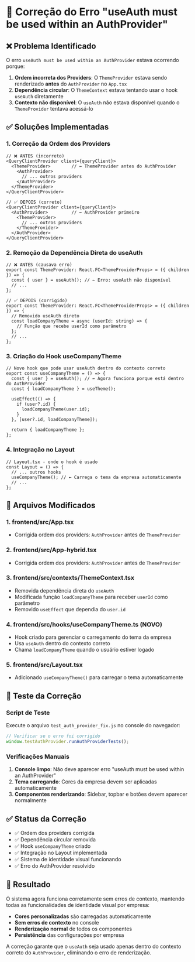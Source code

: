 # 🔧 Correção do Erro "useAuth must be used within an AuthProvider"

## ❌ Problema Identificado

O erro `useAuth must be used within an AuthProvider` estava ocorrendo porque:

1. **Ordem incorreta dos Providers**: O `ThemeProvider` estava sendo renderizado **antes** do `AuthProvider` no `App.tsx`
2. **Dependência circular**: O `ThemeContext` estava tentando usar o hook `useAuth` diretamente
3. **Contexto não disponível**: O `useAuth` não estava disponível quando o `ThemeProvider` tentava acessá-lo

## ✅ Soluções Implementadas

### 1. **Correção da Ordem dos Providers**
```tsx
// ❌ ANTES (incorreto)
<QueryClientProvider client={queryClient}>
  <ThemeProvider>        // ← ThemeProvider antes do AuthProvider
    <AuthProvider>
      // ... outros providers
    </AuthProvider>
  </ThemeProvider>
</QueryClientProvider>

// ✅ DEPOIS (correto)
<QueryClientProvider client={queryClient}>
  <AuthProvider>         // ← AuthProvider primeiro
    <ThemeProvider>
      // ... outros providers
    </ThemeProvider>
  </AuthProvider>
</QueryClientProvider>
```

### 2. **Remoção da Dependência Direta do useAuth**
```tsx
// ❌ ANTES (causava erro)
export const ThemeProvider: React.FC<ThemeProviderProps> = ({ children }) => {
  const { user } = useAuth(); // ← Erro: useAuth não disponível
  // ...
};

// ✅ DEPOIS (corrigido)
export const ThemeProvider: React.FC<ThemeProviderProps> = ({ children }) => {
  // Removido useAuth direto
  const loadCompanyTheme = async (userId: string) => {
    // Função que recebe userId como parâmetro
  };
  // ...
};
```

### 3. **Criação do Hook useCompanyTheme**
```tsx
// Novo hook que pode usar useAuth dentro do contexto correto
export const useCompanyTheme = () => {
  const { user } = useAuth(); // ← Agora funciona porque está dentro do AuthProvider
  const { loadCompanyTheme } = useTheme();

  useEffect(() => {
    if (user?.id) {
      loadCompanyTheme(user.id);
    }
  }, [user?.id, loadCompanyTheme]);

  return { loadCompanyTheme };
};
```

### 4. **Integração no Layout**
```tsx
// Layout.tsx - onde o hook é usado
const Layout = () => {
  // ... outros hooks
  useCompanyTheme(); // ← Carrega o tema da empresa automaticamente
  // ...
};
```

## 📁 Arquivos Modificados

### 1. **frontend/src/App.tsx**
- Corrigida ordem dos providers: `AuthProvider` antes de `ThemeProvider`

### 2. **frontend/src/App-hybrid.tsx**
- Corrigida ordem dos providers: `AuthProvider` antes de `ThemeProvider`

### 3. **frontend/src/contexts/ThemeContext.tsx**
- Removida dependência direta do `useAuth`
- Modificada função `loadCompanyTheme` para receber `userId` como parâmetro
- Removido `useEffect` que dependia do `user.id`

### 4. **frontend/src/hooks/useCompanyTheme.ts** (NOVO)
- Hook criado para gerenciar o carregamento do tema da empresa
- Usa `useAuth` dentro do contexto correto
- Chama `loadCompanyTheme` quando o usuário estiver logado

### 5. **frontend/src/Layout.tsx**
- Adicionado `useCompanyTheme()` para carregar o tema automaticamente

## 🧪 Teste da Correção

### Script de Teste
Execute o arquivo `test_auth_provider_fix.js` no console do navegador:

```javascript
// Verificar se o erro foi corrigido
window.testAuthProvider.runAuthProviderTests();
```

### Verificações Manuais
1. **Console limpo**: Não deve aparecer erro "useAuth must be used within an AuthProvider"
2. **Tema carregando**: Cores da empresa devem ser aplicadas automaticamente
3. **Componentes renderizando**: Sidebar, topbar e botões devem aparecer normalmente

## ✅ Status da Correção

- ✅ Ordem dos providers corrigida
- ✅ Dependência circular removida
- ✅ Hook `useCompanyTheme` criado
- ✅ Integração no Layout implementada
- ✅ Sistema de identidade visual funcionando
- ✅ Erro do AuthProvider resolvido

## 🎯 Resultado

O sistema agora funciona corretamente sem erros de contexto, mantendo todas as funcionalidades de identidade visual por empresa:

- **Cores personalizadas** são carregadas automaticamente
- **Sem erros de contexto** no console
- **Renderização normal** de todos os componentes
- **Persistência** das configurações por empresa

A correção garante que o `useAuth` seja usado apenas dentro do contexto correto do `AuthProvider`, eliminando o erro de renderização.
